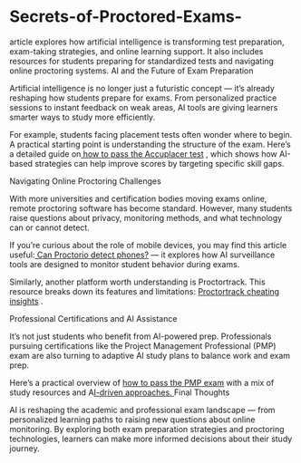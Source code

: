 # Secrets-of-Proctored-Exams-
article explores how artificial intelligence is transforming test preparation, exam-taking strategies, and online learning support. It also includes resources for students preparing for standardized tests and navigating online proctoring systems.
AI and the Future of Exam Preparation

Artificial intelligence is no longer just a futuristic concept — it’s already reshaping how students prepare for exams. From personalized practice sessions to instant feedback on weak areas, AI tools are giving learners smarter ways to study more efficiently.

For example, students facing placement tests often wonder where to begin. A practical starting point is understanding the structure of the exam. Here’s a detailed guide on[ how to pass the Accuplacer test]([url](https://aiexamhelper.com/blogs/how-to-pass-the-accuplacer-test/))
, which shows how AI-based strategies can help improve scores by targeting specific skill gaps.

Navigating Online Proctoring Challenges

With more universities and certification bodies moving exams online, remote proctoring software has become standard. However, many students raise questions about privacy, monitoring methods, and what technology can or cannot detect.

If you’re curious about the role of mobile devices, you may find this article useful:[ Can Proctorio detect phones?]([url](https://aiexamhelper.com/blogs/can-proctorio-detect-phones/))
 — it explores how AI surveillance tools are designed to monitor student behavior during exams.

Similarly, another platform worth understanding is Proctortrack. This resource breaks down its features and limitations: [Proctortrack cheating insights]([url](https://aiexamhelper.com/blogs/proctortrack-cheating/))
.

Professional Certifications and AI Assistance

It’s not just students who benefit from AI-powered prep. Professionals pursuing certifications like the Project Management Professional (PMP) exam are also turning to adaptive AI study plans to balance work and exam prep.

Here’s a practical overview of [how to pass the PMP exam]([url](https://aiexamhelper.com/blogs/how-to-pass-the-pmp-exam/))
 with a mix of study resources and A[I-driven approaches.
](url)
Final Thoughts

AI is reshaping the academic and professional exam landscape — from personalized learning paths to raising new questions about online monitoring. By exploring both exam preparation strategies and proctoring technologies, learners can make more informed decisions about their study journey.
